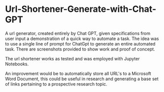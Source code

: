 # Url-Shortener-Generate-with-Chat-GPT
A url generator, created entirely by Chat GPT, given specifications from user input a demonstration of a  quick way to automate a task. The idea was to use a single line of prompt for ChatGpt to generate an entire automated task. There are screenshots provided to show work and proof of concept. 

The url shortener works as tested and was employed with Jupyter Notebooks. 

An improvement would be to automatically store all URL's to a Microsoft Word Document, this could be useful in research and generating a base set of links pertaining to a prospective research topic. 

